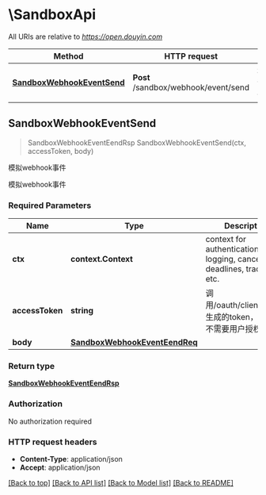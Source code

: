 # \SandboxApi

All URIs are relative to *https://open.douyin.com*

Method | HTTP request | Description
------------- | ------------- | -------------
[**SandboxWebhookEventSend**](SandboxApi.md#SandboxWebhookEventSend) | **Post** /sandbox/webhook/event/send | 模拟webhook事件



## SandboxWebhookEventSend

> SandboxWebhookEventEendRsp SandboxWebhookEventSend(ctx, accessToken, body)

模拟webhook事件

模拟webhook事件

### Required Parameters


Name | Type | Description  | Notes
------------- | ------------- | ------------- | -------------
**ctx** | **context.Context** | context for authentication, logging, cancellation, deadlines, tracing, etc.
**accessToken** | **string**| 调用/oauth/client_token/生成的token，此token不需要用户授权 | 
**body** | [**SandboxWebhookEventEendReq**](SandboxWebhookEventEendReq.md)|  | 

### Return type

[**SandboxWebhookEventEendRsp**](SandboxWebhookEventEendRsp.md)

### Authorization

No authorization required

### HTTP request headers

- **Content-Type**: application/json
- **Accept**: application/json

[[Back to top]](#) [[Back to API list]](../README.md#documentation-for-api-endpoints)
[[Back to Model list]](../README.md#documentation-for-models)
[[Back to README]](../README.md)

